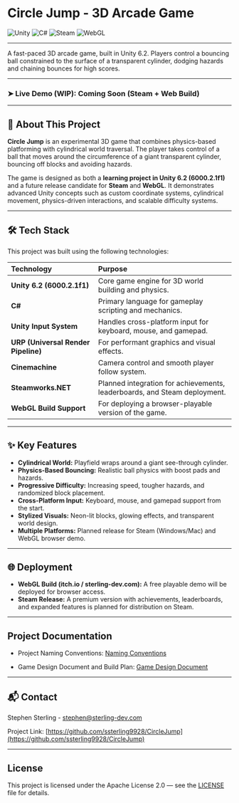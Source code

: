 # Circle Jump - 3D Arcade Game

<picture>
  <img src="https://img.shields.io/badge/Unity-6.2-000000?style=for-the-badge&logo=unity&logoColor=white" alt="Unity"> 
</picture>
<picture>
  <img src="https://img.shields.io/badge/C%23-239120?style=for-the-badge&logo=c-sharp&logoColor=white" alt="C#"> 
</picture>
<picture>
  <img src="https://img.shields.io/badge/Steam-000000?style=for-the-badge&logo=steam&logoColor=white" alt="Steam">
</picture>
<picture>
  <img src="https://img.shields.io/badge/WebGL-990000?style=for-the-badge&logo=webgl&logoColor=white" alt="WebGL">
</picture>

---

A fast-paced 3D arcade game, built in Unity 6.2. Players control a bouncing ball constrained to the surface of a transparent cylinder, dodging hazards and chaining bounces for high scores.

---

### ➤ **Live Demo (WIP):** Coming Soon (Steam + Web Build)

---

## 🚀 About This Project

**Circle Jump** is an experimental 3D game that combines physics-based platforming with cylindrical world traversal. The player takes control of a ball that moves around the circumference of a giant transparent cylinder, bouncing off blocks and avoiding hazards.  

The game is designed as both a **learning project in Unity 6.2 (6000.2.1f1)** and a future release candidate for **Steam** and **WebGL**. It demonstrates advanced Unity concepts such as custom coordinate systems, cylindrical movement, physics-driven interactions, and scalable difficulty systems.

---

## 🛠️ Tech Stack

This project was built using the following technologies:

| Technology | Purpose |
| :--- | :--- |
| **Unity 6.2 (6000.2.1f1)** | Core game engine for 3D world building and physics. |
| **C#** | Primary language for gameplay scripting and mechanics. |
| **Unity Input System** | Handles cross-platform input for keyboard, mouse, and gamepad. |
| **URP (Universal Render Pipeline)** | For performant graphics and visual effects. |
| **Cinemachine** | Camera control and smooth player follow system. |
| **Steamworks.NET** | Planned integration for achievements, leaderboards, and Steam deployment. |
| **WebGL Build Support** | For deploying a browser-playable version of the game. |

---

## ✨ Key Features

- **Cylindrical World:** Playfield wraps around a giant see-through cylinder.  
- **Physics-Based Bouncing:** Realistic ball physics with boost pads and hazards.  
- **Progressive Difficulty:** Increasing speed, tougher hazards, and randomized block placement.  
- **Cross-Platform Input:** Keyboard, mouse, and gamepad support from the start.  
- **Stylized Visuals:** Neon-lit blocks, glowing effects, and transparent world design.  
- **Multiple Platforms:** Planned release for Steam (Windows/Mac) and WebGL browser demo.  

---

## 🌐 Deployment

- **WebGL Build (itch.io / sterling-dev.com):** A free playable demo will be deployed for browser access.  
- **Steam Release:** A premium version with achievements, leaderboards, and expanded features is planned for distribution on Steam.  

---

## Project Documentation

- Project Naming Conventions: [Naming Conventions](Docs/NamingConventions.md)

- Game Design Document and Build Plan: [Game Design Document](Docs/CircleJump_GDD.md)

---

## 📬 Contact

Stephen Sterling - [stephen@sterling-dev.com](mailto:stephen@sterling-dev.com)

Project Link: [https://github.com/ssterling9928/CircleJump](https://github.com/ssterling9928/CircleJump)

---

## License
This project is licensed under the Apache License 2.0 — see the [LICENSE](LICENSE) file for details.

